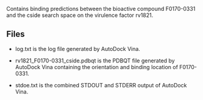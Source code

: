 Contains binding predictions between the bioactive compound F0170-0331 and the cside search space on the virulence factor rv1821.

## Files

- log.txt is the log file generated by AutoDock Vina.

- rv1821_F0170-0331_cside.pdbqt is the PDBQT file generated by AutoDock Vina containing the orientation and binding location of F0170-0331.

- stdoe.txt is the combined STDOUT and STDERR output of AutoDock Vina.

